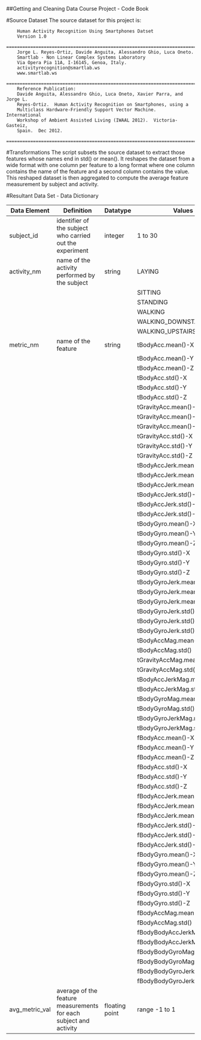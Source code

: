 ##Getting and Cleaning Data Course Project - Code Book

#Source Dataset
The source dataset for this project is:

        Human Activity Recognition Using Smartphones Datset
        Version 1.0
        =======================================================================
        Jorge L. Reyes-Ortiz, Davide Anguita, Alessandro Ghio, Luca Oneto.
        Smartlab - Non Linear Complex Systems Laboratory
        Via Opera Pia 11A, I-16145, Genoa, Italy.
        activityrecognition@smartlab.ws
        www.smartlab.ws
        =======================================================================
        Reference Publication:
        Davide Anguita, Alessandro Ghio, Luca Oneto, Xavier Parra, and Jorge L.
        Reyes-Ortiz.  Human Activity Recognition on Smartphones, using a 
        Multiclass Hardware-Friendly Support Vector Machine.  International
        Workshop of Ambient Assisted Living (IWAAL 2012).  Victoria-Gasteiz,
        Spain.  Dec 2012.
        =======================================================================


#Transformations
        The script subsets the source dataset to extract those features whose 
        names end in std() or mean().  It reshapes the dataset from a wide
        format with one column per feature to a long format where one column
        contains the name of the feature and a second column contains the
        value. This reshaped dataset is then aggregated to compute the average 
        feature measurement by subject and activity.

#Resultant Data Set - Data Dictionary

|Data Element| Definition|Datatype|Values|
|----------------|-----------|----------|--------|
|subject_id|identifier of the subject who carried out the experiment| integer|1 to 30|
|activity_nm|name of the activity performed by the subject|string|LAYING|
||||SITTING|
||||STANDING|
||||WALKING|
||||WALKING_DOWNSTAIRS|
||||WALKING_UPSTAIRS|
|metric_nm|name of the feature|string|tBodyAcc.mean()-X|
||||tBodyAcc.mean()-Y|
||||tBodyAcc.mean()-Z|
||||tBodyAcc.std()-X|
||||tBodyAcc.std()-Y|
||||tBodyAcc.std()-Z|
||||tGravityAcc.mean()-X|
||||tGravityAcc.mean()-Y|
||||tGravityAcc.mean()-Z|
||||tGravityAcc.std()-X|
||||tGravityAcc.std()-Y|
||||tGravityAcc.std()-Z|
||||tBodyAccJerk.mean()-X|
||||tBodyAccJerk.mean()-Y|
||||tBodyAccJerk.mean()-Z|
||||tBodyAccJerk.std()-X|
||||tBodyAccJerk.std()-Y|
||||tBodyAccJerk.std()-Z|
||||tBodyGyro.mean()-X|
||||tBodyGyro.mean()-Y|
||||tBodyGyro.mean()-Z|
||||tBodyGyro.std()-X|
||||tBodyGyro.std()-Y|
||||tBodyGyro.std()-Z|
||||tBodyGyroJerk.mean()-X|
||||tBodyGyroJerk.mean()-Y|
||||tBodyGyroJerk.mean()-Z|
||||tBodyGyroJerk.std()-X|
||||tBodyGyroJerk.std()-Y|
||||tBodyGyroJerk.std()-Z|
||||tBodyAccMag.mean()|
||||tBodyAccMag.std()||
||||tGravityAccMag.mean()|
||||tGravityAccMag.std()||
||||tBodyAccJerkMag.mean()|
||||tBodyAccJerkMag.std()|
||||tBodyGyroMag.mean()|
||||tBodyGyroMag.std()|
||||tBodyGyroJerkMag.mean()|
||||tBodyGyroJerkMag.std()|
||||fBodyAcc.mean()-X|
||||fBodyAcc.mean()-Y|
||||fBodyAcc.mean()-Z|
||||fBodyAcc.std()-X|
||||fBodyAcc.std()-Y|
||||fBodyAcc.std()-Z|
||||fBodyAccJerk.mean()-X|
||||fBodyAccJerk.mean()-Y|
||||fBodyAccJerk.mean()-Z|
||||fBodyAccJerk.std()-X|
||||fBodyAccJerk.std()-Y|
||||fBodyAccJerk.std()-Z|
||||fBodyGyro.mean()-X|
||||fBodyGyro.mean()-Y|
||||fBodyGyro.mean()-Z|
||||fBodyGyro.std()-X|
||||fBodyGyro.std()-Y|
||||fBodyGyro.std()-Z|
||||fBodyAccMag.mean()|
||||fBodyAccMag.std()|
||||fBodyBodyAccJerkMag.mean()|
||||fBodyBodyAccJerkMag.std()|
||||fBodyBodyGyroMag.mean()|
||||fBodyBodyGyroMag.std()|
||||fBodyBodyGyroJerkMag.mean()|
||||fBodyBodyGyroJerkMag.std()|
|avg_metric_val|average of the feature measurements for each subject and activity|floating point|range -1 to 1|
